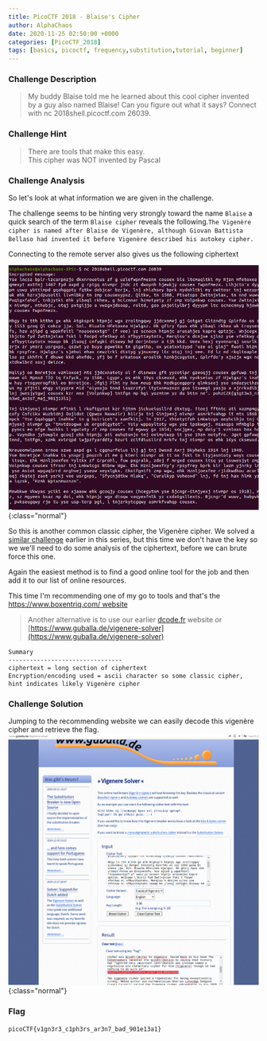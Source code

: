```yaml
---
title: PicoCTF 2018 - Blaise's Cipher
author: AlphaChaos
date: 2020-11-25 02:50:00 +0000
categories: [PicoCTF_2018]
tags: [basics, picoctf, frequency,substitution,tutorial, beginner]     # TAG names should always be lowercase
---
```


### Challenge Description

> My buddy Blaise told me he learned about this cool cipher invented by a guy also named Blaise! Can you figure out what it says? Connect with nc 2018shell.picoctf.com 26039.

### Challenge Hint

> There are tools that make this easy.  
> This cipher was NOT invented by Pascal

### Challenge Analysis

So let's look at what information we are given in the challenge.  

The challenge seems to be hinting very strongly toward the name `Blaise` a quick search of the term `Blaise cipher` reveals the following.`The Vigenère cipher is named after Blaise de Vigenère, although Giovan Battista Bellaso had invented it before Vigenère described his autokey cipher.`

Connecting to the remote server also gives us the following ciphertext

![remote server](../../assets/challs/picoctf2018/blaise_connect.png){:class="normal"}

So this is another common classic cipher, the Vigenère cipher. We solved a [similar challenge](2020-11-25-crypto-warmup-1.md) earlier in this series, but this time we don't have the key so we we'll need to do some analysis of the ciphertext, before we can brute force this one.

Again the easiest method is to find a good online tool for the job and then add it to our list of online resources.

This time I'm recommending one of my go to tools and that's the [https://www.boxentriq.com/ website](https://www.boxentriq.com/code-breaking/vigenere-cipher)

> Another alternative is to use our earlier [dcode.fr](https://dcode.fr) website or  
[https://www.guballa.de/vigenere-solver](https://www.guballa.de/vigenere-solver)

```commmon
Summary
--------------------------------
ciphertext = long section of ciphertext
Encryption/encoding used = ascii character so some classic cipher, hint indicates likely Vigenère cipher
```

### Challenge Solution

Jumping to the recommending website we can easily decode this vigenère cipher and retrieve the flag.
![blaise solve](../../assets/challs/picoctf2018/blaise_solve.png){:class="normal"}

### Flag

`picoCTF{v1gn3r3_c1ph3rs_ar3n7_bad_901e13a1}`
